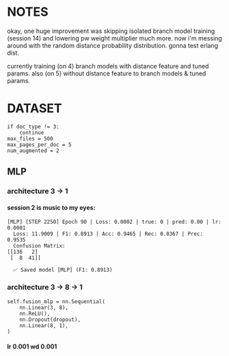 # NOTES

okay, one huge improvement was skipping isolated branch model training (session 14)
and lowering pw weight multiplier much more.
now i'm messing around with the random distance probability distribution.
gonna test erlang dist.

currently training (on 4) branch models with distance feature
and tuned params.
also (on 5) without distance feature to branch models & tuned params.

# DATASET

```
if doc_type != 3:
    continue
max_files = 500
max_pages_per_doc = 5
num_augmented = 2
```

## MLP

### architecture 3 -> 1

#### session 2 is music to my eyes:

```
[MLP] [STEP 2250] Epoch 90 | Loss: 0.0002 | true: 0 | pred: 0.00 | lr: 0.0001
  Loss: 11.9009 | F1: 0.8913 | Acc: 0.9465 | Rec: 0.8367 | Prec: 0.9535
  Confusion Matrix:
[[136   2]
 [  8  41]]

  ✅ Saved model [MLP] (F1: 0.8913)
```

### architecture 3 -> 8 -> 1

```
self.fusion_mlp = nn.Sequential(
    nn.Linear(3, 8),
    nn.ReLU(),
    nn.Dropout(dropout),
    nn.Linear(8, 1),
)
```

#### lr 0.001 wd 0.001
